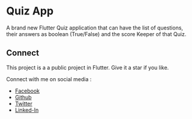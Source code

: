 # Quiz App 

A brand new Flutter Quiz application that can have the list of questions, their answers as boolean (True/False) and the score Keeper of that Quiz.

## Connect

This project is a a public project in Flutter.
Give it a star if you like.

Connect with me on social media :

- [Facebook](https://www.facebook.com/rijalbigyan76)
- [Github](https://github.com/theoptimist76)
- [Twitter](https://twitter.com/bigyan76)
- [Linked-In](https://www.linkedin.com/in/rijalbigyan76/)

